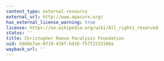 ```yaml
---
content_type: external-resource
external_url: http://www.apacure.org/
has_external_license_warning: true
license: https://en.wikipedia.org/wiki/All_rights_reserved
status: ''
title: Christopher Reeve Paralysis Foundation
uid: 5ddde7ae-0718-416f-bd16-f57f2233166a
wayback_url: ''
---
```

